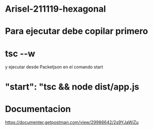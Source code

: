 # Arisel-211119-hexagonal

# Para ejecutar debe copilar primero

 # tsc --w

 y ejecutar desde Packetjson en el comando start

 # "start": "tsc && node dist/app.js

 # Documentacion

 https://documenter.getpostman.com/view/29986642/2s9YJaWiZu








